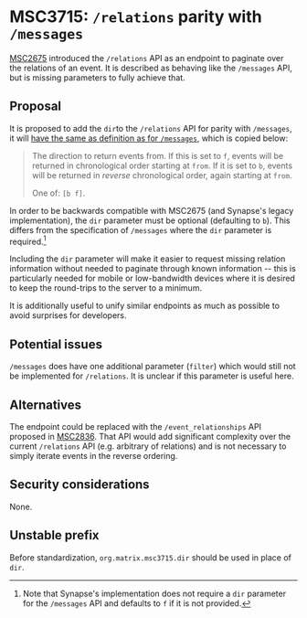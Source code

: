 # MSC3715: `/relations` parity with `/messages`

[MSC2675](https://github.com/matrix-org/matrix-doc/pull/2675) introduced the
`/relations` API as an endpoint to paginate over the relations of an event. It
is described as behaving like the `/messages` API, but is missing parameters
to fully achieve that.


## Proposal

It is proposed to add the `dir`to the `/relations` API for parity with `/messages`,
it will [have the same as definition as for `/messages`](https://spec.matrix.org/v1.2/client-server-api/#get_matrixclientv3roomsroomidmessages),
which is copied below:

> The direction to return events from. If this is set to `f`, events will
> be returned in chronological order starting at `from`. If it is set to `b`,
> events will be returned in *reverse* chronological order, again starting at `from`.
>
> One of: `[b f]`.

In order to be backwards compatible with MSC2675 (and Synapse's legacy
implementation), the `dir` parameter must be optional (defaulting to `b`). This
differs from the specification of `/messages` where the `dir` parameter is
required.[^1]

Including the `dir` parameter will make it easier to request missing relation
information without needed to paginate through known information -- this is
particularly needed for mobile or low-bandwidth devices where it is desired to
keep the round-trips to the server to a minimum.

It is additionally useful to unify similar endpoints as much as possible to avoid
surprises for developers.


## Potential issues

`/messages` does have one additional parameter (`filter`) which would still not
be implemented for `/relations`. It is unclear if this parameter is useful here.


## Alternatives

The endpoint could be replaced with the `/event_relationships` API proposed in
[MSC2836](https://github.com/matrix-org/matrix-doc/pull/2836). That API would
add significant complexity over the current `/relations` API (e.g. arbitrary
of relations) and is not necessary to simply iterate events in the reverse ordering.


## Security considerations

None.

## Unstable prefix

Before standardization, `org.matrix.msc3715.dir` should be used in place of `dir`.

[^1]: Note that Synapse's implementation does not require a `dir` parameter for
the `/messages` API and defaults to `f` if it is not provided.

